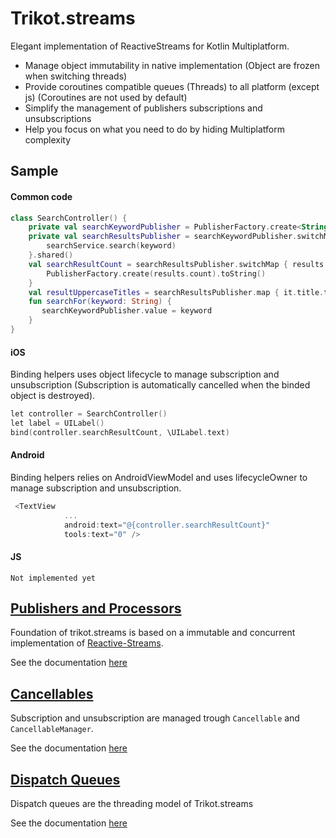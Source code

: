 # Trikot.streams

Elegant implementation of ReactiveStreams for Kotlin Multiplatform.

- Manage object immutability in native implementation (Object are frozen when switching threads)
- Provide coroutines compatible queues (Threads) to all platform (except js) (Coroutines are not used by default)
- Simplify the management of publishers subscriptions and unsubscriptions
- Help you focus on what you need to do by hiding Multiplatform complexity


## Sample
#### Common code
```kotlin
class SearchController() {
    private val searchKeywordPublisher = PublisherFactory.create<String>("keyword")
    private val searchResultsPublisher = searchKeywordPublisher.switchMap { keyword ->
        searchService.search(keyword)
    }.shared()
    val searchResultCount = searchResultsPublisher.switchMap { results ->
        PublisherFactory.create(results.count).toString()
    }
    val resultUppercaseTitles = searchResultsPublisher.map { it.title.toUpperCase() }
    fun searchFor(keyword: String) {
       searchKeywordPublisher.value = keyword 
    }
}
```

#### iOS
Binding helpers uses object lifecycle to manage subscription and unsubscription (Subscription is automatically cancelled when the binded object is destroyed).
```kotlin
let controller = SearchController()
let label = UILabel()
bind(controller.searchResultCount, \UILabel.text)
```

#### Android
Binding helpers relies on AndroidViewModel and uses lifecycleOwner to manage subscription and unsubscription. 
```kotlin
 <TextView
            ...
            android:text="@{controller.searchResultCount}"
            tools:text="0" />
```

#### JS
```
Not implemented yet
```

## [Publishers and Processors](./documentation/PUBLISHERS.md)
Foundation of trikot.streams is based on a immutable and concurrent implementation of [Reactive-Streams](https://www.reactive-streams.org/).

See the documentation [here](./documentation/PUBLISHERS.md)

## [Cancellables](./documentation/CANCELLABLE.md)
Subscription and unsubscription are managed trough `Cancellable` and `CancellableManager`.

See the documentation [here](./documentation/CANCELABLE.md)

## [Dispatch Queues](./documentation/DISPATCH_QUEUES.md)
Dispatch queues are the threading model of Trikot.streams

See the documentation [here](./documentation/DISPATCH_QUEUES.md)
